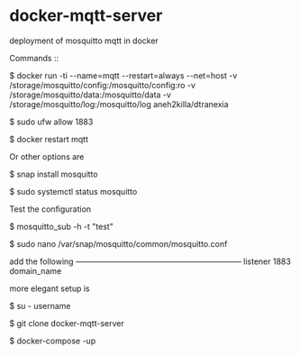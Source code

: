 # docker-mqtt-server
 deployment of mosquitto mqtt in docker

 Commands ::

 $ docker run -ti --name=mqtt --restart=always --net=host -v /storage/mosquitto/config:/mosquitto/config:ro -v /storage/mosquitto/data:/mosquitto/data -v /storage/mosquitto/log:/mosquitto/log aneh2killa/dtranexia

$ sudo ufw allow 1883

$ docker restart mqtt

Or other options are

$ snap install mosquitto

$ sudo systemctl status mosquitto

Test the configuration

$ mosquitto_sub -h <brokerhost> -t "test"

$ sudo nano /var/snap/mosquitto/common/mosquitto.conf

add the following
—————————————————————
listener 1883 domain_name

more elegant setup is

$ su - username

$ git clone docker-mqtt-server

$ docker-compose -up
